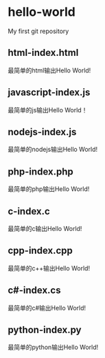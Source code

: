 # hello-world
My first git repository
## html-index.html
最简单的html输出Hello World!
## javascript-index.js
最简单的js输出Hello World！
## nodejs-index.js
最简单的nodejs输出Hello World!
## php-index.php
最简单的php输出Hello World!
## c-index.c
最简单的c输出Hello World!
## cpp-index.cpp
最简单的c++输出Hello World!
## c#-index.cs
最简单的c#输出Hello World!
## python-index.py
最简单的python输出Hello World!
